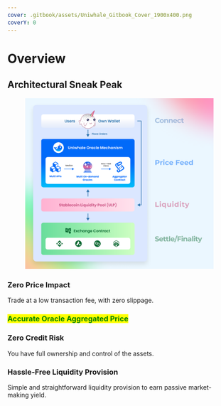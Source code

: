 ```yaml
---
cover: .gitbook/assets/Uniwhale_Gitbook_Cover_1900x400.png
coverY: 0
---
```


# Overview

## Architectural Sneak Peak

<figure><img src=".gitbook/assets/uniwhale_system_intro_chart (1) (1).png" alt=""><figcaption></figcaption></figure>

### Zero Price Impact

Trade at a low transaction fee, with zero slippage.

### <mark style="color:green;">Accurate Oracle Aggregated Price</mark>



### Zero Credit Risk

You have full ownership and control of the assets.

### Hassle-Free Liquidity Provision

Simple and straightforward liquidity provision to earn passive market-making yield.
